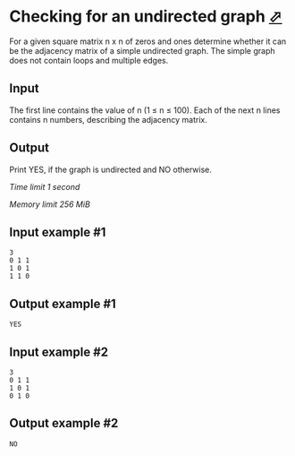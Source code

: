 # Checking for an undirected graph [⬀](https://www.e-olymp.com/en/problems/2470)


For a given square matrix n x n of zeros and ones determine whether it can be the adjacency matrix of a simple undirected graph. The simple graph does not contain loops and multiple edges.

## Input

The first line contains the value of n (1 ≤ n ≤ 100). Each of the next n lines contains n numbers, describing the adjacency matrix.

## Output

Print YES, if the graph is undirected and NO otherwise.

_Time limit 1 second_

_Memory limit 256 MiB_

## Input example #1
```
3
0 1 1
1 0 1
1 1 0
```

## Output example #1
```
YES
```

## Input example #2
```
3
0 1 1
1 0 1
0 1 0
```

## Output example #2
```
NO
```
